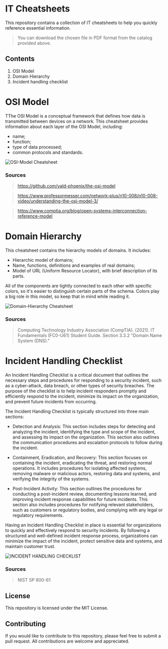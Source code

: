 # IT Cheatsheets

This repository contains a collection of IT cheatsheets to help you quickly reference essential information.
> You can download the chosen file in PDF format from the catalog provided above.
## Contents
1. OSI Model
2. Domain Hierarchy
3. Incident handling checklist

# OSI Model

TThe OSI Model is a conceptual framework that defines how data is transmitted between devices on a network. This cheatsheet provides information about each layer of the OSI Model, including:
- name;
- function;
- type of data processed;
- common protocols and standards.

![OSI-Model Cheatsheet](https://user-images.githubusercontent.com/119814239/224482500-51d8a238-b547-4ed4-94fb-8b70b14c1198.png)

### Sources
> https://github.com/vald-phoenix/the-osi-model

> https://www.professormesser.com/network-plus/n10-008/n10-008-video/understanding-the-osi-model-3/

> https://www.comptia.org/blog/open-systems-interconnection-reference-model

# Domain Hierarchy

This cheatsheet contains the hierarchy models of domains. It includes:
- Hierarchic model of domains;
- Name, functions, definitions and examples of real domains;
- Model of URL (Uniform Resource Locator), with brief description of its parts.

All of the components are tightly connected to each other with specific colors, so it's easier to distinguish certain parts of the schema. Colors play a big role in this model, so keep that in mind while reading it.

![Domain-Hierarchy Cheatsheet](https://user-images.githubusercontent.com/119814239/224484316-17723fa3-2864-41ee-8c10-9a8845b169a3.png)

### Sources
> Computing Technology Industry Association (CompTIA). (2021). IT Fundamentals (FC0-U61) Student Guide. Section 3.3.2 "Domain Name System (DNS)."

# Incident Handling Checklist

An Incident Handling Checklist is a critical document that outlines the necessary steps and procedures for responding to a security incident, such as a cyber-attack, data breach, or other types of security breaches. The purpose of the checklist is to help incident responders promptly and efficiently respond to the incident, minimize its impact on the organization, and prevent future incidents from occurring.

The Incident Handling Checklist is typically structured into three main sections:
- Detection and Analysis: This section includes steps for detecting and analyzing the incident, identifying the type and scope of the incident, and assessing its impact on the organization. This section also outlines the communication procedures and escalation protocols to follow during the incident.

- Containment, Eradication, and Recovery: This section focuses on containing the incident, eradicating the threat, and restoring normal operations. It includes procedures for isolating affected systems, removing malware or malicious actors, restoring data and systems, and verifying the integrity of the systems.

- Post-Incident Activity: This section outlines the procedures for conducting a post-incident review, documenting lessons learned, and improving incident response capabilities for future incidents. This section also includes procedures for notifying relevant stakeholders, such as customers or regulatory bodies, and complying with any legal or regulatory requirements.

Having an Incident Handling Checklist in place is essential for organizations to quickly and effectively respond to security incidents. By following a structured and well-defined incident response process, organizations can minimize the impact of the incident, protect sensitive data and systems, and maintain customer trust.

![INCIDENT HANDLING CHECKLIST](https://user-images.githubusercontent.com/119814239/224511435-113180ab-3b19-4765-ba2e-3af466a77cf2.png)

### Sources
> NIST SP 800-61

## License

This repository is licensed under the MIT License.

## Contributing

If you would like to contribute to this repository, please feel free to submit a pull request. All contributions are welcome and appreciated.
